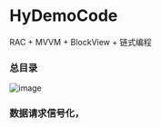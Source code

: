 # HyDemoCode
RAC + MVVM + BlockView + 链式编程

### 总目录
![image](https://github.com/hydreamit/Hy_RAC_MVVM_Code/blob/master/Catalog.jpg)

### 数据请求信号化，

